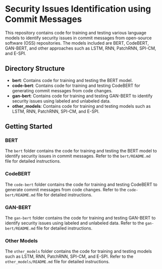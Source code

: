 # Security Issues Identification using Commit Messages

This repository contains code for training and testing various language models to identify security issues in commit messages from open-source software (OSS) repositories. The models included are BERT, CodeBERT, GAN-BERT, and other approaches such as LSTM, RNN, PatchRNN, SPI-CM, and E-SPI.

## Directory Structure

- **bert**: Contains code for training and testing the BERT model.
- **code-bert**: Contains code for training and testing CodeBERT for generating commit messages from code changes.
- **gan-bert**: Contains code for training and testing GAN-BERT to identify security issues using labeled and unlabeled data.
- **other_models**: Contains code for training and testing models such as LSTM, RNN, PatchRNN, SPI-CM, and E-SPI.

## Getting Started

### BERT

The `bert` folder contains the code for training and testing the BERT model to identify security issues in commit messages. Refer to the `bert/README.md` file for detailed instructions.

### CodeBERT

The `code-bert` folder contains the code for training and testing CodeBERT to generate commit messages from code changes. Refer to the `code-bert/README.md` file for detailed instructions.

### GAN-BERT

The `gan-bert` folder contains the code for training and testing GAN-BERT to identify security issues using labeled and unlabeled data. Refer to the `gan-bert/README.md` file for detailed instructions.

### Other Models

The `other_models` folder contains the code for training and testing models such as LSTM, RNN, PatchRNN, SPI-CM, and E-SPI. Refer to the `other_models/README.md` file for detailed instructions.

